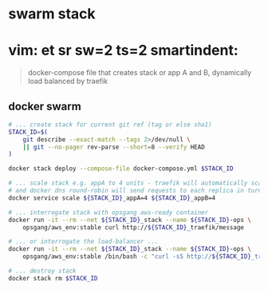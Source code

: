 # swarm stack
# vim: et sr sw=2 ts=2 smartindent:

>
> docker-compose file that creates stack
> or app A and B, dynamically load balanced by traefik
>

## docker swarm

```bash
# ... create stack for current git ref (tag or else sha1)
STACK_ID=$(
    git describe --exact-match --tags 2>/dev/null \
    || git --no-pager rev-parse --short=8 --verify HEAD
)

docker stack deploy --compose-file docker-compose.yml $STACK_ID

# ... scale stack e.g. appA to 4 units - traefik will automatically scale
# and docker dns round-robin will send requests to each replica in turn.
docker service scale ${STACK_ID}_appA=4 ${STACK_ID}_appB=4

# ... interrogate stack with opsgang aws-ready container
docker run -it --rm --net ${STACK_ID}_stack --name ${STACK_ID}-ops \
    opsgang/aws_env:stable curl http://${STACK_ID}_traefik/message

# ... or interrogate the load-balancer ...
docker run -it --rm --net ${STACK_ID}_stack --name ${STACK_ID}-ops \
    opsgang/aws_env:stable /bin/bash -c "curl -sS http://${STACK_ID}_traefik:8080/api | jq -r ."

# ... destroy stack
docker stack rm $STACK_ID

```
